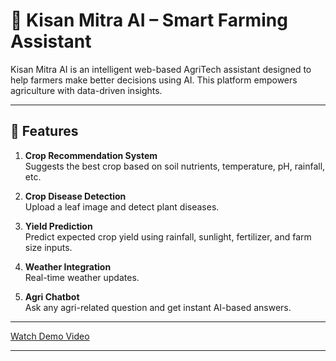 # 🌾 Kisan Mitra AI – Smart Farming Assistant

Kisan Mitra AI is an intelligent web-based AgriTech assistant designed to help farmers make better decisions using AI. This platform empowers agriculture with data-driven insights.

---

## 🚀 Features

 1. **Crop Recommendation System**  
  Suggests the best crop based on soil nutrients, temperature, pH, rainfall, etc.

2. **Crop Disease Detection**  
  Upload a leaf image and detect plant diseases.

 3. **Yield Prediction**  
  Predict expected crop yield using rainfall, sunlight, fertilizer, and farm size inputs.

 4. **Weather Integration**  
  Real-time weather updates.

 5. **Agri Chatbot**  
  Ask any agri-related question and get instant AI-based answers.

---

[Watch Demo Video](https://drive.google.com/file/d/1inNvFytKLccR_0HgwM1AqjOGPWJmKQ3z/view?usp=sharing)

---
